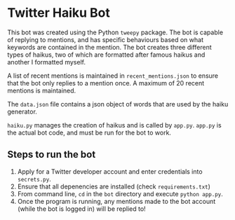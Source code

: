 # Twitter Haiku Bot

This bot was created using the Python `tweepy` package. The bot is capable of replying to mentions, and has specific behaviours based on what keywords are contained in the mention. The bot creates three different types of haikus, two of which are formatted after famous haikus and another I formatted myself.

A list of recent mentions is maintained in `recent_mentions.json` to ensure that the bot only replies to a mention once. A maximum of 20 recent mentions is maintained. 

The `data.json` file contains a json object of words that are used by the haiku generator. 

`haiku.py` manages the creation of haikus and is called by `app.py`. `app.py` is the actual bot code, and must be run for the bot to work.  


## Steps to run the bot

1. Apply for a Twitter developer account and enter credentials into `secrets.py`.
2. Ensure that all depenencies are installed (check `requirements.txt`)
3. From command line, `cd` in the `bot` directory and execute `python app.py`.
4. Once the program is running, any mentions made to the bot account (while the bot is logged in) will be replied to!
